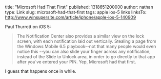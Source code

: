 title: "Microsoft Had That First"
published: 1318651200000
author: nathan
type: Link
slug: microsoft-had-that-first
tags: apple
ios-5
links
linksTo: http://www.winsupersite.com/article/iphone/apple-ios-5-140909


Paul Thurrott on iOS 5:

> The Notification Center also provides a similar view on the lock screen,
> with each notification laid out vertically. Stealing a page from the
> Windows Mobile 6.5 playbook--not that many people would even notice this
> --you can also slide your finger across any notification, instead of the 
> Slide to Unlock area, in order to go directly to that app after you've 
> entered your PIN. Yep, Microsoft had that first.

I guess that happens once in while.